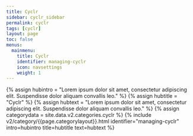 ```yaml
---
title: Cyclr
sidebar: cyclr_sidebar
permalink: cyclr
tags: [cyclr]
layout: page
toc: false
menus:
  mainmenu:
    title: Cyclr
    identifier: managing-cyclr
    icon: navsettings
    weight: 1
---
```

{% assign hubintro = "Lorem ipsum dolor sit amet, consectetur adipiscing elit. Suspendisse dolor aliquam convallis leo." %}
{% assign hubtitle = "Cyclr" %}
{% assign hubtext = "Lorem ipsum dolor sit amet, consectetur adipiscing elit. Suspendisse dolor aliquam convallis leo." %}
{% assign categorydata = site.data.v2.categories.cyclr %}
{% include v2/category/{{page.categorylayout}}.html identifier="managing-cyclr" intro=hubintro title=hubtitle text=hubtext %}
